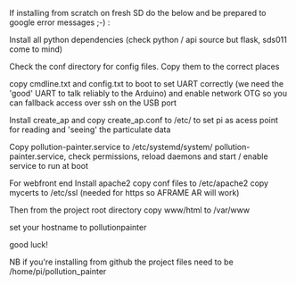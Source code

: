 If installing from scratch on fresh SD do the below and be prepared to google error messages ;-) :

Install all python dependencies (check python / api source but flask, sds011 come to mind)

Check the conf directory for config files. Copy them to the correct places


copy cmdline.txt and config.txt to boot to set UART correctly (we need the 'good' UART to talk reliably to the Arduino) and enable network OTG so you can fallback access over ssh on the USB port

Install create_ap and copy create_ap.conf to /etc/ to set pi as acess point for reading and 'seeing' the particulate data 

Copy pollution-painter.service to /etc/systemd/system/
pollution-painter.service, check permissions, reload daemons and start / enable service to run at boot

For webfront end Install apache2
copy conf files to /etc/apache2
copy mycerts to /etc/ssl (needed for https so AFRAME AR will work)

Then from the project root directory copy www/html to /var/www

set your hostname to pollutionpainter

good luck!

NB if you're installing from github the project files need to be /home/pi/pollution_painter